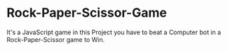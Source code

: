 # Rock-Paper-Scissor-Game
It's a JavaScript game in this Project you have to beat a Computer bot in a Rock-Paper-Scissor game to Win.
